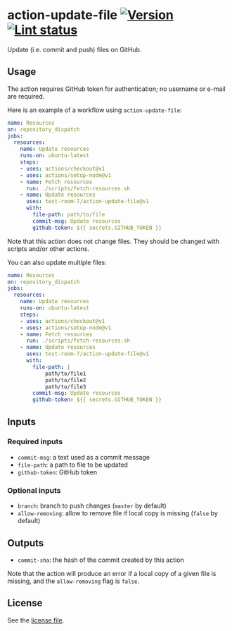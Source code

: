 # action-update-file [![Version][VersionBadge]][VersionUrl] [![Lint status][WorkflowBadge]][WorkflowUrl]

Update (i.e. commit and push) files on GitHub.

## Usage

The action requires GitHub token for authentication; no username or e-mail are required.

Here is an example of a workflow using `action-update-file`:
```yml
name: Resources
on: repository_dispatch
jobs:
  resources:
    name: Update resources
    runs-on: ubuntu-latest
    steps:
    - uses: actions/checkout@v1
    - uses: actions/setup-node@v1
    - name: Fetch resources
      run: ./scripts/fetch-resources.sh
    - name: Update resources
      uses: test-room-7/action-update-file@v1
      with:
        file-path: path/to/file
        commit-msg: Update resources
        github-token: ${{ secrets.GITHUB_TOKEN }}
```

Note that this action does not change files. They should be changed with scripts and/or other actions.

You can also update multiple files:
```yml
name: Resources
on: repository_dispatch
jobs:
  resources:
    name: Update resources
    runs-on: ubuntu-latest
    steps:
    - uses: actions/checkout@v1
    - uses: actions/setup-node@v1
    - name: Fetch resources
      run: ./scripts/fetch-resources.sh
    - name: Update resources
      uses: test-room-7/action-update-file@v1
      with:
        file-path: |
            path/to/file1
            path/to/file2
            path/to/file3
        commit-msg: Update resources
        github-token: ${{ secrets.GITHUB_TOKEN }}
```

## Inputs

### Required inputs

- `commit-msg`: a text used as a commit message
- `file-path`: a path to file to be updated
- `github-token`: GitHub token

### Optional inputs

- `branch`: branch to push changes (`master` by default)
- `allow-removing`: allow to remove file if local copy is missing
  (`false` by default)

## Outputs

- `commit-sha`: the hash of the commit created by this action

Note that the action will produce an error if a local copy of a given file is missing, and the `allow-removing` flag is `false`.

## License

See the [license file][License].

[License]: https://github.com/test-room-7/action-update-file/blob/master/LICENSE.md
[VersionBadge]: https://img.shields.io/github/v/release/test-room-7/action-update-file
[VersionUrl]: https://github.com/marketplace/actions/update-file-on-github
[WorkflowBadge]: https://img.shields.io/github/workflow/status/test-room-7/action-update-file/Lint?label=lint
[WorkflowUrl]: https://github.com/test-room-7/action-update-file/actions
